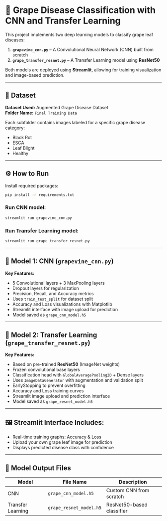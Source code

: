 # 🍇 Grape Disease Classification with CNN and Transfer Learning

This project implements two deep learning models to classify grape leaf diseases:

1. **`grapevine_cnn.py`** – A Convolutional Neural Network (CNN) built from scratch  
2. **`grape_transfer_resnet.py`** – A Transfer Learning model using **ResNet50**

Both models are deployed using **Streamlit**, allowing for training visualization and image-based prediction.

---

## 📁 Dataset

**Dataset Used:** Augmented Grape Disease Dataset  
**Folder Name:** `Final Training Data`

Each subfolder contains images labeled for a specific grape disease category:
- Black Rot
- ESCA
- Leaf Blight
- Healthy

---

## ⚙️ How to Run

Install required packages:

```bash
pip install -r requirements.txt
```

### Run CNN model:
```bash
streamlit run grapevine_cnn.py
```

### Run Transfer Learning model:
```bash
streamlit run grape_transfer_resnet.py
```

---

## 🧠 Model 1: CNN (`grapevine_cnn.py`)

**Key Features:**
- 5 Convolutional layers + 3 MaxPooling layers
- Dropout layers for regularization
- Precision, Recall, and Accuracy metrics
- Uses `train_test_split` for dataset split
- Accuracy and Loss visualizations with Matplotlib
- Streamlit interface with image upload for prediction
- Model saved as `grape_cnn_model.h5`

---

## 🧠 Model 2: Transfer Learning (`grape_transfer_resnet.py`)

**Key Features:**
- Based on pre-trained **ResNet50** (ImageNet weights)
- Frozen convolutional base layers
- Classification head with `GlobalAveragePooling2D` + Dense layers
- Uses `ImageDataGenerator` with augmentation and validation split
- EarlyStopping to prevent overfitting
- Accuracy and Loss training curves
- Streamlit image upload and prediction interface
- Model saved as `grape_resnet_model.h5`

---

## 🖼️ Streamlit Interface Includes:

- Real-time training graphs: Accuracy & Loss
- Upload your own grape leaf image for prediction
- Displays predicted disease class with confidence

---

## 💾 Model Output Files

| Model             | File Name               | Description                |
|------------------|-------------------------|----------------------------|
| CNN              | `grape_cnn_model.h5`    | Custom CNN from scratch    |
| Transfer Learning| `grape_resnet_model.h5` | ResNet50-based classifier  |
